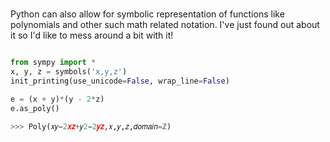 #

Python can also allow for symbolic representation of functions like polynomials and other such math related notation. I've just found out about it so I'd like to mess around a bit with it!


~~~Python

from sympy import *
x, y, z = symbols('x,y,z')
init_printing(use_unicode=False, wrap_line=False)

e = (x + y)*(y - 2*z)
e.as_poly()

>>> Poly(𝑥𝑦−2𝑥𝑧+𝑦2−2𝑦𝑧,𝑥,𝑦,𝑧,𝑑𝑜𝑚𝑎𝑖𝑛=ℤ)
~~~
